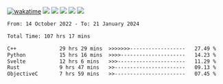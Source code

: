 [![wakatime](https://wakatime.com/badge/user/368879df-dc38-4b1a-86c4-8a2054a0e074.svg)](https://wakatime.com/@368879df-dc38-4b1a-86c4-8a2054a0e074)
<img src="https://img.shields.io/badge/Windows-0078D6?style=flat&logo=Windows&logoColor=white">
<img src="https://img.shields.io/badge/IntelliJ_IDEA-000000.svg?style=flat&logo=IntelliJ-IDEA&logoColor=white">
<img src="https://img.shields.io/badge/CLion-000000.svg?style=flat&logo=CLion&logoColor=white">
<img src="https://img.shields.io/badge/Visual_Studio_Code-007ACC?style=flat&logo=Visual-Studio-Code&logoColor=white">
<img src="https://img.shields.io/badge/Discord-5865F2?label=kano42&style=flat&logo=discord&logoColor=white">
<br>


<!--START_SECTION:waka-->

```txt
From: 14 October 2022 - To: 21 January 2024

Total Time: 107 hrs 17 mins

C++              29 hrs 29 mins  >>>>>>>------------------   27.49 %
Python           15 hrs 16 mins  >>>>---------------------   14.23 %
Svelte           12 hrs 6 mins   >>>----------------------   11.29 %
Rust             9 hrs 47 mins   >>-----------------------   09.13 %
ObjectiveC       7 hrs 59 mins   >>-----------------------   07.45 %
```

<!--END_SECTION:waka-->
